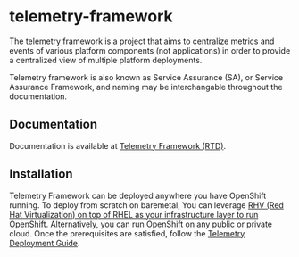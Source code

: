 # telemetry-framework

The telemetry framework is a project that aims to centralize metrics and events
of various platform components (not applications) in order to provide a
centralized view of multiple platform deployments.

Telemetry framework is also known as Service Assurance (SA), or Service
Assurance Framework, and naming may be interchangable throughout the
documentation.

## Documentation

Documentation is available at [Telemetry Framework (RTD)](https://telemetry-framework.readthedocs.io).

## Installation

Telemetry Framework can be deployed anywhere you have OpenShift running. To deploy from scratch on baremetal,
You can leverage [RHV (Red Hat Virtualization) on top of RHEL as your infrastructure
layer to run OpenShift](https://telemetry-framework.readthedocs.io/en/master/installation_platform.html).
Alternatively, you can run OpenShift on any public or private cloud. Once the prerequisites are satisfied,
follow the [Telemetry Deployment Guide](https://telemetry-framework.readthedocs.io/en/master/installation_telemetry_framework.html).
